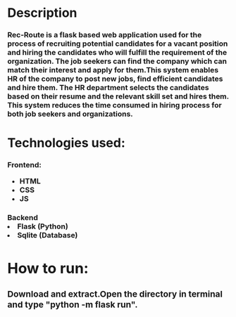 <h1>Description
  <h3>Rec-Route is a flask based web application used for the process of recruiting potential candidates for a vacant position and hiring the candidates who will fulfill the requirement of the organization. The job seekers can find the company which can match their interest and apply for them.This system enables HR of the company to post new jobs, find efficient candidates and hire them. The HR department selects the candidates based on their resume and the relevant skill set and hires them. This system reduces the time consumed in hiring process for both job seekers and organizations.
<h1>Technologies used:
  <h3>Frontend:
    <ul>
    <li>HTML
     <li>CSS
       <li>JS
    </ul>
    <h3>Backend
<li>Flask (Python)
       <li> Sqlite (Database)
      </ul>
     <h1>How to run:
    <h3>Download and extract.Open the directory in terminal and type "python -m flask run".
      
      
